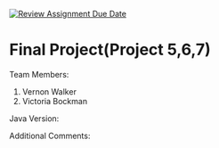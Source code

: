 [![Review Assignment Due Date](https://classroom.github.com/assets/deadline-readme-button-24ddc0f5d75046c5622901739e7c5dd533143b0c8e959d652212380cedb1ea36.svg)](https://classroom.github.com/a/M_5_MKPE)
# Final Project(Project 5,6,7)

Team Members:
1. Vernon Walker
2. Victoria Bockman

Java Version:

Additional Comments:

